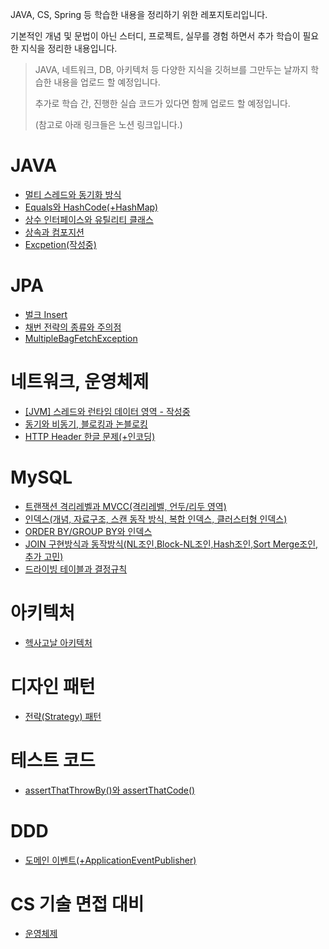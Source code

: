 JAVA, CS, Spring 등 학습한 내용을 정리하기 위한 레포지토리입니다.

기본적인 개념 및 문법이 아닌 스터디, 프로젝트, 실무를 경험 하면서 추가 학습이 필요한 지식을 정리한 내용입니다.
> JAVA, 네트워크, DB, 아키텍처 등 다양한 지식을 깃허브를 그만두는 날까지 학습한 내용을 업로드 할 예정입니다.
> 
> 추가로 학습 간, 진행한 실습 코드가 있다면 함께 업로드 할 예정입니다.
> 
> (참고로 아래 링크들은 노션 링크입니다.)

# JAVA
* [멀티 스레드와 동기화 방식](https://dev-resume.notion.site/205a270f4e8647e48a45453937ead110?pvs=4)
* [Equals와 HashCode(+HashMap)](https://dev-resume.notion.site/Equals-HashCode-HashMap-20b9ac22a1384fdf96381d24679e039e?pvs=4)
* [상수 인터페이스와 유틸리티 클래스](https://dev-resume.notion.site/vs-72bda8b89c984dbdbfb33bfd6fdebe57?pvs=4)
* [상속과 컴포지션](https://dev-resume.notion.site/216d48a135df40fd90a7a6335e0b749e?pvs=4)
* [Excpetion(작성중)](https://dev-resume.notion.site/6117cb018f3d41e294c5711f9bbf9d16?pvs=4)

# JPA
* [벌크 Insert](https://dev-resume.notion.site/Batch-Insert-1d7b3fcb63cf4b72940763872eb8e5ae?pvs=4)
* [채번 전략의 종류와 주의점](https://dev-resume.notion.site/06495b556780434785b09ba6c9c38f5b?pvs=4)
* [MultipleBagFetchException](https://dev-resume.notion.site/MultipleBagFetchException-59246824ad11452aa47525bc41408e02?pvs=4)

# 네트워크, 운영체제
* [[JVM] 스레드와 런타임 데이터 영역 - 작성중](https://dev-resume.notion.site/JVM-ce8ef0e9068b4e87ba518f82c863d5b7?pvs=4)
* [동기와 비동기, 블로킹과 논블로킹](https://dev-resume.notion.site/c7a07d79507f43f69931cdc4d2768de6?pvs=4)
* [HTTP Header 한글 문제(+인코딩)](https://dev-resume.notion.site/HTTP-Header-8ca0ab2cb2194532a9ca12f665520ed2?pvs=4)

# MySQL
* [트랜잭션 격리레벨과 MVCC(격리레벨, 언두/리두 영역)](https://dev-resume.notion.site/MVCC-d07b3764bb554fb180b5a479d9f1cc5e?pvs=4)
* [인덱스(개념, 자료구조, 스캔 동작 방식, 복합 인덱스, 클러스터형 인덱스)](https://dev-resume.notion.site/1eda1751445d4e1882fc16797d0c9556?pvs=4)
* [ORDER BY/GROUP BY와 인덱스](https://dev-resume.notion.site/ORDER-BY-GROUP-BY-d141c2ce89e44296bd948ebdb22f15de?pvs=4)
* [JOIN 구현방식과 동작방식(NL조인,Block-NL조인,Hash조인,Sort Merge조인,추가 고민)](https://dev-resume.notion.site/JOIN-5fb4b95f448042a0b3c06d77cf7fe209?pvs=4)
* [드라이빙 테이블과 결정규칙](https://dev-resume.notion.site/5431a301739f4851848f95c99a8edb17?pvs=4)

# 아키텍처
* [헥사고날 아키텍처](https://dev-resume.notion.site/c6f55333a15b4bee83f8cb2ae0864d6b?pvs=4)

# 디자인 패턴
* [전략(Strategy) 패턴](https://dev-resume.notion.site/Strategy-e10b4ea73eea42bab0e61645fdb40382?pvs=4)

# 테스트 코드
* [assertThatThrowBy()와 assertThatCode()](https://dev-resume.notion.site/assertThatThrowBy-assertThatCode-4f788031b8264f0db8d0e13f4e774c71?pvs=4)

# DDD
* [도메인 이벤트(+ApplicationEventPublisher)](https://dev-resume.notion.site/1726c08c496e434abf2faf630cb28184?pvs=4)

# CS 기술 면접 대비
* [운영체제](https://dev-resume.notion.site/3c143d559e78414f86d83d1a96d54684?pvs=4)